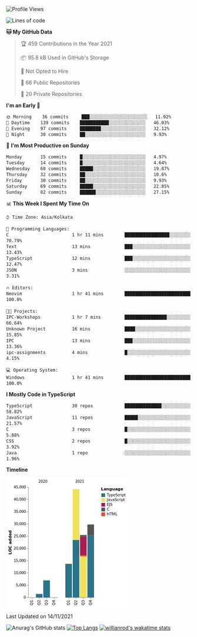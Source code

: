 <!--START_SECTION:waka-->
![Profile Views](http://img.shields.io/badge/Profile%20Views-4-blue)

![Lines of code](https://img.shields.io/badge/From%20Hello%20World%20I%27ve%20Written-121495%20lines%20of%20code-blue)

**🐱 My GitHub Data** 

> 🏆 459 Contributions in the Year 2021
 > 
> 📦 95.8 kB Used in GitHub's Storage 
 > 
> 🚫 Not Opted to Hire
 > 
> 📜 66 Public Repositories 
 > 
> 🔑 20 Private Repositories  
 > 
**I'm an Early 🐤** 

```text
🌞 Morning    36 commits     ███░░░░░░░░░░░░░░░░░░░░░░   11.92% 
🌆 Daytime    139 commits    ███████████░░░░░░░░░░░░░░   46.03% 
🌃 Evening    97 commits     ████████░░░░░░░░░░░░░░░░░   32.12% 
🌙 Night      30 commits     ██░░░░░░░░░░░░░░░░░░░░░░░   9.93%

```
📅 **I'm Most Productive on Sunday** 

```text
Monday       15 commits     █░░░░░░░░░░░░░░░░░░░░░░░░   4.97% 
Tuesday      14 commits     █░░░░░░░░░░░░░░░░░░░░░░░░   4.64% 
Wednesday    60 commits     █████░░░░░░░░░░░░░░░░░░░░   19.87% 
Thursday     32 commits     ██░░░░░░░░░░░░░░░░░░░░░░░   10.6% 
Friday       30 commits     ██░░░░░░░░░░░░░░░░░░░░░░░   9.93% 
Saturday     69 commits     █████░░░░░░░░░░░░░░░░░░░░   22.85% 
Sunday       82 commits     ██████░░░░░░░░░░░░░░░░░░░   27.15%

```


📊 **This Week I Spent My Time On** 

```text
⌚︎ Time Zone: Asia/Kolkata

💬 Programming Languages: 
C                        1 hr 11 mins        █████████████████░░░░░░░░   70.79% 
Text                     13 mins             ███░░░░░░░░░░░░░░░░░░░░░░   13.43% 
TypeScript               12 mins             ███░░░░░░░░░░░░░░░░░░░░░░   12.47% 
JSON                     3 mins              ░░░░░░░░░░░░░░░░░░░░░░░░░   3.31%

🔥 Editors: 
Neovim                   1 hr 41 mins        █████████████████████████   100.0%

🐱‍💻 Projects: 
IPC-Workshops            1 hr 7 mins         ████████████████░░░░░░░░░   66.64% 
Unknown Project          16 mins             ████░░░░░░░░░░░░░░░░░░░░░   15.85% 
IPC                      13 mins             ███░░░░░░░░░░░░░░░░░░░░░░   13.36% 
ipc-assignments          4 mins              █░░░░░░░░░░░░░░░░░░░░░░░░   4.15%

💻 Operating System: 
Windows                  1 hr 41 mins        █████████████████████████   100.0%

```

**I Mostly Code in TypeScript** 

```text
TypeScript               30 repos            ██████████████░░░░░░░░░░░   58.82% 
JavaScript               11 repos            █████░░░░░░░░░░░░░░░░░░░░   21.57% 
C                        3 repos             █░░░░░░░░░░░░░░░░░░░░░░░░   5.88% 
CSS                      2 repos             █░░░░░░░░░░░░░░░░░░░░░░░░   3.92% 
Java                     1 repo              ░░░░░░░░░░░░░░░░░░░░░░░░░   1.96%

```


**Timeline**

![Chart not found](https://raw.githubusercontent.com/wise-introvert/wise-introvert/master/charts/bar_graph.png) 


 Last Updated on 14/11/2021
<!--END_SECTION:waka-->

![Anurag's GitHub stats](https://github-readme-stats.vercel.app/api?username=wise-introvert&count_private=true&show_icons=true)
[![Top Langs](https://github-readme-stats.vercel.app/api/top-langs/?username=wise-introvert&langs_count=10)](https://github.com/anuraghazra/github-readme-stats)
[![willianrod's wakatime stats](https://github-readme-stats.vercel.app/api/wakatime?username=wiseintrovert)](https://github.com/anuraghazra/github-readme-stats)

